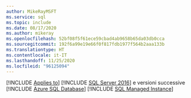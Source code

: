 ```yaml
---
author: MikeRayMSFT
ms.service: sql
ms.topic: include
ms.date: 08/17/2020
ms.author: mikeray
ms.openlocfilehash: 52bf08f5f61ece59cbad4ab9658b65da03db0cca
ms.sourcegitcommit: 192f6a99e19e66f0f817fdb1977f564b2aaa133b
ms.translationtype: HT
ms.contentlocale: it-IT
ms.lasthandoff: 11/25/2020
ms.locfileid: "96125094"
---
```

[!INCLUDE [Applies to](../../includes/applies-md.md)] [!INCLUDE [SQL Server 2016](_ss2016.md)] e versioni successive [!INCLUDE [Azure SQL Database](_asdb.md)] [!INCLUDE [SQL Managed Instance](_asdbmi.md)]